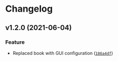# Changelog

<!--next-version-placeholder-->

## v1.2.0 (2021-06-04)
### Feature
* Replaced book with GUI configuration ([`186a4df`](https://github.com/OrangeUtan/HerdPanic/commit/186a4df4ceaf251964ab3c40eee1a11c13b72728))
